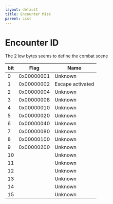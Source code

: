```yaml
---
layout: default
title: Encounter Misc
parent: List
---
```


# Encounter ID

The 2 low bytes seems to define the combat scene

| bit | Flag       | Name             |
|-----|------------|------------------|
| 0   | 0x00000001 | Unknown          |
| 1   | 0x00000002 | Escape activated |
| 2   | 0x00000004 | Unknown          |
| 3   | 0x00000008 | Unknown          |
| 4   | 0x00000010 | Unknown          |
| 5   | 0x00000020 | Unknown          |
| 6   | 0x00000040 | Unknown          |
| 7   | 0x00000080 | Unknown          |
| 8   | 0x00000100 | Unknown          |
| 9   | 0x00000200 | Unknown          |
| 10  |            | Unknown          |
| 11  |            | Unknown          |
| 12  |            | Unknown          |
| 13  |            | Unknown          |
| 14  |            | Unknown          |
| 15  |            | Unknown          |

